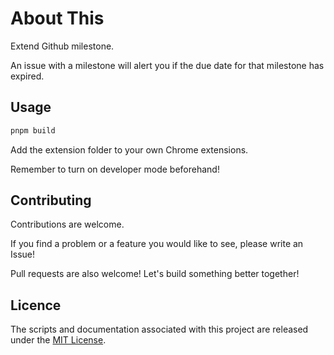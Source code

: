 # About This

Extend Github milestone.

An issue with a milestone will alert you if the due date for that milestone has expired.

## Usage

```bash
pnpm build
```

Add the extension folder to your own Chrome extensions.

Remember to turn on developer mode beforehand!

## Contributing

Contributions are welcome.

If you find a problem or a feature you would like to see, please write an Issue!

Pull requests are also welcome! Let's build something better together!

## Licence

The scripts and documentation associated with this project are released under the [MIT License](./LICENCE).
